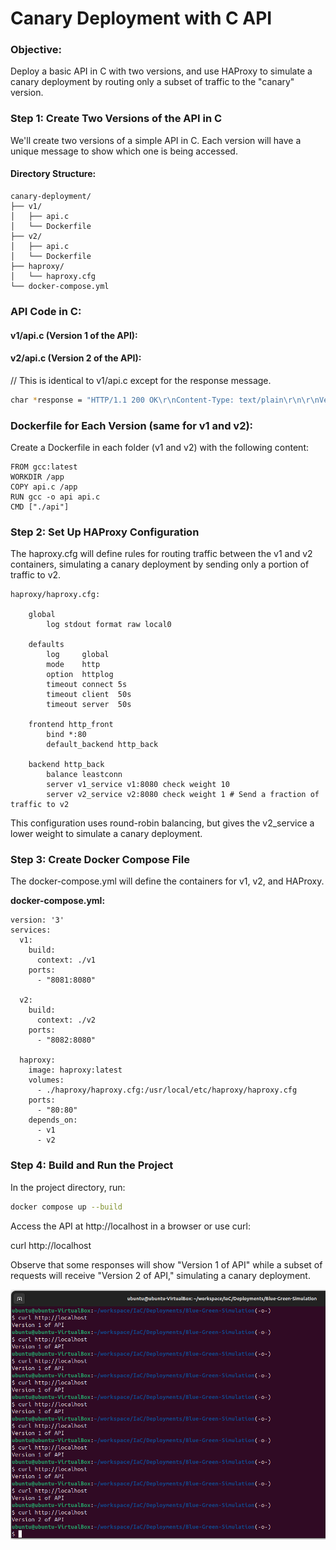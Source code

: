 # Canary Deployment with C API

### Objective:

Deploy a basic API in C with two versions, and use HAProxy to simulate a canary deployment by routing only a subset of traffic to the "canary" version.

### Step 1: Create Two Versions of the API in C

We'll create two versions of a simple API in C. Each version will have a unique message to show which one is being accessed.

#### Directory Structure:

```
canary-deployment/
├── v1/
│   ├── api.c
│   └── Dockerfile
├── v2/
│   ├── api.c
│   └── Dockerfile
├── haproxy/
│   └── haproxy.cfg
└── docker-compose.yml
```

### API Code in C:

#### v1/api.c (Version 1 of the API):

#### v2/api.c (Version 2 of the API):

// This is identical to v1/api.c except for the response message.

```bash
char *response = "HTTP/1.1 200 OK\r\nContent-Type: text/plain\r\n\r\nVersion 2 of API";
```
### Dockerfile for Each Version (same for v1 and v2):

Create a Dockerfile in each folder (v1 and v2) with the following content:

```
FROM gcc:latest
WORKDIR /app
COPY api.c /app
RUN gcc -o api api.c
CMD ["./api"]
```

### Step 2: Set Up HAProxy Configuration

The haproxy.cfg will define rules for routing traffic between the v1 and v2 containers, simulating a canary deployment by sending only a portion of traffic to v2.

```
haproxy/haproxy.cfg:

    global
        log stdout format raw local0

    defaults
        log     global
        mode    http
        option  httplog
        timeout connect 5s
        timeout client  50s
        timeout server  50s

    frontend http_front
        bind *:80
        default_backend http_back

    backend http_back
        balance leastconn
        server v1_service v1:8080 check weight 10
        server v2_service v2:8080 check weight 1 # Send a fraction of traffic to v2
```

This configuration uses round-robin balancing, but gives the v2_service a lower weight to simulate a canary deployment.

### Step 3: Create Docker Compose File

The docker-compose.yml will define the containers for v1, v2, and HAProxy.

**docker-compose.yml:**

```Docker
version: '3'
services:
  v1:
    build:
      context: ./v1
    ports:
      - "8081:8080"

  v2:
    build:
      context: ./v2
    ports:
      - "8082:8080"

  haproxy:
    image: haproxy:latest
    volumes:
      - ./haproxy/haproxy.cfg:/usr/local/etc/haproxy/haproxy.cfg
    ports:
      - "80:80"
    depends_on:
      - v1
      - v2
```

### Step 4: Build and Run the Project

In the project directory, run:
```bash
docker compose up --build
```

Access the API at http://localhost in a browser or use curl:

curl http://localhost

Observe that some responses will show "Version 1 of API" while a subset of requests will receive "Version 2 of API," simulating a canary deployment.

![Curl Results](canaryResults.png)